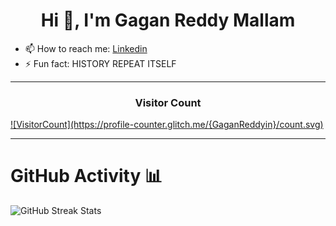 <h1 align="center">Hi 👋, I'm Gagan Reddy Mallam</h1>

- 📫 How to reach me: [Linkedin](https://www.linkedin.com/in/gaganreddymallam/)
- ⚡ Fun fact: HISTORY REPEAT ITSELF
  
<hr>
<h3 align="center">Visitor Count</h3>
<a align="center" href="https://profile-counter.glitch.me/{GaganReddyin}/count.svg"> 
  ![VisitorCount](https://profile-counter.glitch.me/{GaganReddyin}/count.svg)  
</a>
<hr>

# **GitHub Activity 📊**
![GitHub Streak Stats](https://github-readme-streak-stats.herokuapp.com/?user=GaganReddyin&theme=tokyonight)

